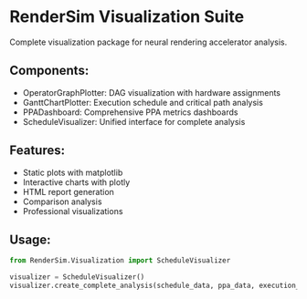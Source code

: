# RenderSim Visualization Suite

Complete visualization package for neural rendering accelerator analysis.

## Components:
- OperatorGraphPlotter: DAG visualization with hardware assignments
- GanttChartPlotter: Execution schedule and critical path analysis  
- PPADashboard: Comprehensive PPA metrics dashboards
- ScheduleVisualizer: Unified interface for complete analysis

## Features:
- Static plots with matplotlib
- Interactive charts with plotly
- HTML report generation
- Comparison analysis
- Professional visualizations

## Usage:
```python
from RenderSim.Visualization import ScheduleVisualizer

visualizer = ScheduleVisualizer()
visualizer.create_complete_analysis(schedule_data, ppa_data, execution_dag)
```
